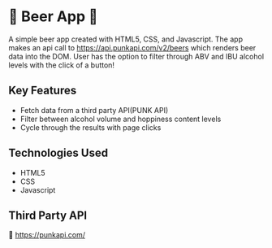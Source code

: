 # 🍻 Beer App 🍻

A simple beer app created with HTML5, CSS, and Javascript. The app makes an api call to https://api.punkapi.com/v2/beers which renders beer data into the DOM. 
User has the option to filter through ABV and IBU alcohol levels with the click of a button! 

## Key Features
<ul>
<li>Fetch data from a third party API(PUNK API) </li>
<li>Filter between alcohol volume and hoppiness content levels</li>
<li>Cycle through the results with page clicks</li>
</ul>

## Technologies Used 
<ul>
<li>HTML5</li> 
<li>CSS</li>
<li>Javascript</li>
</ul>

## Third Party API 
🔗 https://punkapi.com/  